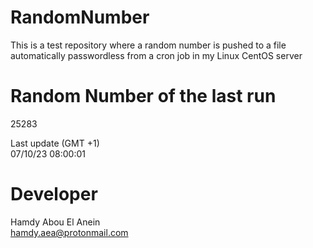# RandomNumber    
This is a test repository where a random number is pushed to a file automatically passwordless from a cron job in my Linux CentOS server    
# Random Number of the last run   
25283
      
Last update (GMT +1)    
07/10/23 08:00:01
# Developer    
Hamdy Abou El Anein   
hamdy.aea@protonmail.com
